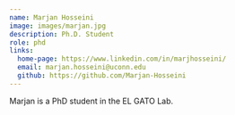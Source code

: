 ```yaml
---
name: Marjan Hosseini
image: images/marjan.jpg
description: Ph.D. Student
role: phd
links:
  home-page: https://www.linkedin.com/in/marjhosseini/
  email: marjan.hosseini@uconn.edu
  github: https://github.com/Marjan-Hosseini
---
```


Marjan is a PhD student in the EL GATO Lab.